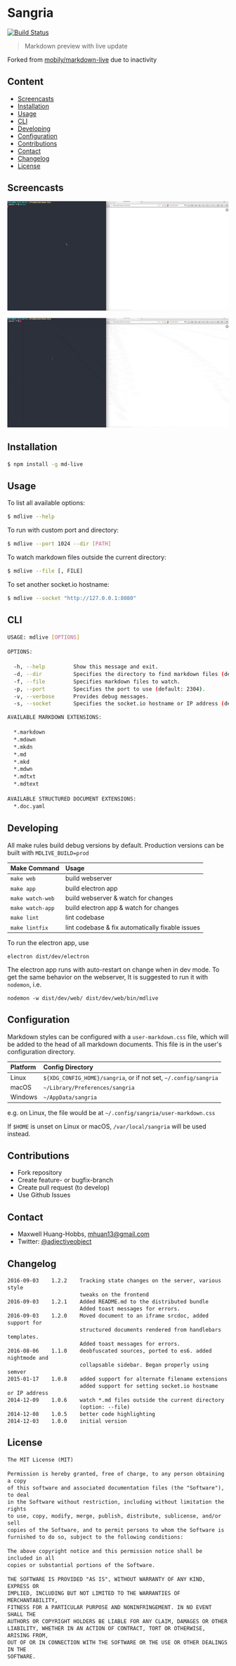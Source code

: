# Sangria

[![Build Status](https://travis-ci.org/Adjective-Object/markdown-live.svg?branch=travis)](https://travis-ci.org/Adjective-Object/markdown-live)

> Markdown preview with live update

Forked from [mobily/markdown-live](https://github.com/mobily/markdown-live) due
to inactivity

## Content
* [Screencasts](#screencasts)
* [Installation](#installation)
* [Usage](#usage)
* [CLI](#cli)
* [Developing](#developing)
* [Configuration](#configuration)
* [Contributions](#contributions)
* [Contact](#contact)
* [Changelog](#changelog)
* [License](#license)

## Screencasts

![](https://raw.githubusercontent.com/Adjective-Object/markdown-live/master/screencasts/gif1.gif)

![](https://raw.githubusercontent.com/Adjective-Object/markdown-live/master/screencasts/gif2.gif)

## Installation

```bash
$ npm install -g md-live
```

## Usage

To list all available options:

```bash
$ mdlive --help
```

To run with custom port and directory:

```bash
$ mdlive --port 1024 --dir [PATH]
```

To watch markdown files outside the current directory:

```bash
$ mdlive --file [, FILE]
```

To set another socket.io hostname:

```bash
$ mdlive --socket "http://127.0.0.1:8080"
```

## CLI

```bash
USAGE: mdlive [OPTIONS]

OPTIONS:

  -h, --help         Show this message and exit.
  -d, --dir          Specifies the directory to find markdown files (default: current directory).
  -f, --file         Specifies markdown files to watch.
  -p, --port         Specifies the port to use (default: 2304).
  -v, --verbose      Provides debug messages.
  -s, --socket       Specifies the socket.io hostname or IP address (default: http://localhost)
```

```bash
AVAILABLE MARKDOWN EXTENSIONS:
  
  *.markdown
  *.mdown
  *.mkdn
  *.md
  *.mkd
  *.mdwn
  *.mdtxt
  *.mdtext

AVAILABLE STRUCTURED DOCUMENT EXTENSIONS:
  *.doc.yaml
```

## Developing

All make rules build debug versions by default. Production versions can be
built with `MDLIVE_BUILD=prod`

| Make Command      | Usage
| :--               | :--
| `make web`        | build webserver
| `make app`        | build electron app
| `make watch-web`  | build webserver & watch for changes
| `make watch-app`  | build electron app & watch for changes
| `make lint`       | lint codebase
| `make lintfix`    | lint codebase & fix automatically fixable issues

To run the electron app, use

```
electron dist/dev/electron
```

The electron app runs with auto-restart on change when in dev mode. To get the
same behavior on the webserver, It is suggested to run it with `nodemon`, i.e.

```
nodemon -w dist/dev/web/ dist/dev/web/bin/mdlive
```

## Configuration

Markdown styles can be configured with a `user-markdown.css` file, which will
be added to the head of all markdown documents. This file is in the user's
configuration directory.

| Platform    | Config Directory
| :--         | :--
| Linux       | `${XDG_CONFIG_HOME}/sangria`, or if not set, `~/.config/sangria`
| macOS       | `~/Library/Preferences/sangria`
| Windows     | `~/AppData/sangria`

e.g. on Linux, the file would be at `~/.config/sangria/user-markdown.css`

If `$HOME` is unset on Linux or macOS, `/var/local/sangria` will be used
instead.

## Contributions

 - Fork repository
 - Create feature- or bugfix-branch
 - Create pull request (to develop)
 - Use Github Issues

## Contact

 - Maxwell Huang-Hobbs, <mhuan13@gmail.com>
 - Twitter: [@adjectiveobject](https://twitter.com/adjectiveobject)

## Changelog

```
2016-09-03    1.2.2    Tracking state changes on the server, various style
                       tweaks on the frontend
2016-09-03    1.2.1    Added README.md to the distributed bundle
                       Added toast messages for errors.
2016-09-03    1.2.0    Moved document to an iframe srcdoc, added support for
                       structured documents rendered from handlebars templates.
                       Added toast messages for errors.
2016-08-06    1.1.0    deobfuscated sources, ported to es6. added nightmode and
                       collapsable sidebar. Began properly using semver
2015-01-17    1.0.8    added support for alternate filename extensions
                       added support for setting socket.io hostname  or IP address
2014-12-09    1.0.6    watch *.md files outside the current directory 
                       (option: --file)
2014-12-08    1.0.5    better code highlighting
2014-12-03    1.0.0    initial version
```

## License

	The MIT License (MIT)

	Permission is hereby granted, free of charge, to any person obtaining a copy
	of this software and associated documentation files (the "Software"), to deal
	in the Software without restriction, including without limitation the rights
	to use, copy, modify, merge, publish, distribute, sublicense, and/or sell
	copies of the Software, and to permit persons to whom the Software is
	furnished to do so, subject to the following conditions:

	The above copyright notice and this permission notice shall be included in all
	copies or substantial portions of the Software.

	THE SOFTWARE IS PROVIDED "AS IS", WITHOUT WARRANTY OF ANY KIND, EXPRESS OR
	IMPLIED, INCLUDING BUT NOT LIMITED TO THE WARRANTIES OF MERCHANTABILITY,
	FITNESS FOR A PARTICULAR PURPOSE AND NONINFRINGEMENT. IN NO EVENT SHALL THE
	AUTHORS OR COPYRIGHT HOLDERS BE LIABLE FOR ANY CLAIM, DAMAGES OR OTHER
	LIABILITY, WHETHER IN AN ACTION OF CONTRACT, TORT OR OTHERWISE, ARISING FROM,
	OUT OF OR IN CONNECTION WITH THE SOFTWARE OR THE USE OR OTHER DEALINGS IN THE
	SOFTWARE.

